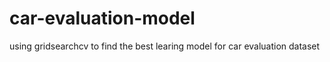 # car-evaluation-model
 using gridsearchcv to find the best learing model for car evaluation dataset
